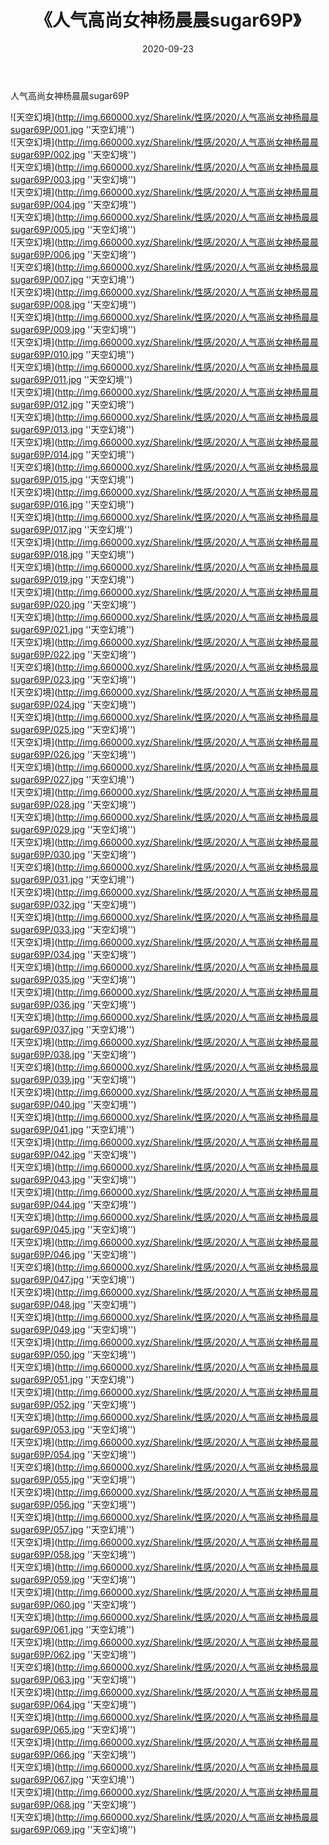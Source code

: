 ﻿---
layout: post
title:  《人气高尚女神杨晨晨sugar69P》
date:   2020-09-23
img: http://img.660000.xyz/Sharelink/性感/2020/人气高尚女神杨晨晨sugar69P/000.jpg
categories: [美女, 性感, 泳衣]
---

人气高尚女神杨晨晨sugar69P



![天空幻境](http://img.660000.xyz/Sharelink/性感/2020/人气高尚女神杨晨晨sugar69P/001.jpg ''天空幻境'') <br>
![天空幻境](http://img.660000.xyz/Sharelink/性感/2020/人气高尚女神杨晨晨sugar69P/002.jpg ''天空幻境'') <br>
![天空幻境](http://img.660000.xyz/Sharelink/性感/2020/人气高尚女神杨晨晨sugar69P/003.jpg ''天空幻境'') <br>
![天空幻境](http://img.660000.xyz/Sharelink/性感/2020/人气高尚女神杨晨晨sugar69P/004.jpg ''天空幻境'') <br>
![天空幻境](http://img.660000.xyz/Sharelink/性感/2020/人气高尚女神杨晨晨sugar69P/005.jpg ''天空幻境'') <br>
![天空幻境](http://img.660000.xyz/Sharelink/性感/2020/人气高尚女神杨晨晨sugar69P/006.jpg ''天空幻境'') <br>
![天空幻境](http://img.660000.xyz/Sharelink/性感/2020/人气高尚女神杨晨晨sugar69P/007.jpg ''天空幻境'') <br>
![天空幻境](http://img.660000.xyz/Sharelink/性感/2020/人气高尚女神杨晨晨sugar69P/008.jpg ''天空幻境'') <br>
![天空幻境](http://img.660000.xyz/Sharelink/性感/2020/人气高尚女神杨晨晨sugar69P/009.jpg ''天空幻境'') <br>
![天空幻境](http://img.660000.xyz/Sharelink/性感/2020/人气高尚女神杨晨晨sugar69P/010.jpg ''天空幻境'') <br>
![天空幻境](http://img.660000.xyz/Sharelink/性感/2020/人气高尚女神杨晨晨sugar69P/011.jpg ''天空幻境'') <br>
![天空幻境](http://img.660000.xyz/Sharelink/性感/2020/人气高尚女神杨晨晨sugar69P/012.jpg ''天空幻境'') <br>
![天空幻境](http://img.660000.xyz/Sharelink/性感/2020/人气高尚女神杨晨晨sugar69P/013.jpg ''天空幻境'') <br>
![天空幻境](http://img.660000.xyz/Sharelink/性感/2020/人气高尚女神杨晨晨sugar69P/014.jpg ''天空幻境'') <br>
![天空幻境](http://img.660000.xyz/Sharelink/性感/2020/人气高尚女神杨晨晨sugar69P/015.jpg ''天空幻境'') <br>
![天空幻境](http://img.660000.xyz/Sharelink/性感/2020/人气高尚女神杨晨晨sugar69P/016.jpg ''天空幻境'') <br>
![天空幻境](http://img.660000.xyz/Sharelink/性感/2020/人气高尚女神杨晨晨sugar69P/017.jpg ''天空幻境'') <br>
![天空幻境](http://img.660000.xyz/Sharelink/性感/2020/人气高尚女神杨晨晨sugar69P/018.jpg ''天空幻境'') <br>
![天空幻境](http://img.660000.xyz/Sharelink/性感/2020/人气高尚女神杨晨晨sugar69P/019.jpg ''天空幻境'') <br>
![天空幻境](http://img.660000.xyz/Sharelink/性感/2020/人气高尚女神杨晨晨sugar69P/020.jpg ''天空幻境'') <br>
![天空幻境](http://img.660000.xyz/Sharelink/性感/2020/人气高尚女神杨晨晨sugar69P/021.jpg ''天空幻境'') <br>
![天空幻境](http://img.660000.xyz/Sharelink/性感/2020/人气高尚女神杨晨晨sugar69P/022.jpg ''天空幻境'') <br>
![天空幻境](http://img.660000.xyz/Sharelink/性感/2020/人气高尚女神杨晨晨sugar69P/023.jpg ''天空幻境'') <br>
![天空幻境](http://img.660000.xyz/Sharelink/性感/2020/人气高尚女神杨晨晨sugar69P/024.jpg ''天空幻境'') <br>
![天空幻境](http://img.660000.xyz/Sharelink/性感/2020/人气高尚女神杨晨晨sugar69P/025.jpg ''天空幻境'') <br>
![天空幻境](http://img.660000.xyz/Sharelink/性感/2020/人气高尚女神杨晨晨sugar69P/026.jpg ''天空幻境'') <br>
![天空幻境](http://img.660000.xyz/Sharelink/性感/2020/人气高尚女神杨晨晨sugar69P/027.jpg ''天空幻境'') <br>
![天空幻境](http://img.660000.xyz/Sharelink/性感/2020/人气高尚女神杨晨晨sugar69P/028.jpg ''天空幻境'') <br>
![天空幻境](http://img.660000.xyz/Sharelink/性感/2020/人气高尚女神杨晨晨sugar69P/029.jpg ''天空幻境'') <br>
![天空幻境](http://img.660000.xyz/Sharelink/性感/2020/人气高尚女神杨晨晨sugar69P/030.jpg ''天空幻境'') <br>
![天空幻境](http://img.660000.xyz/Sharelink/性感/2020/人气高尚女神杨晨晨sugar69P/031.jpg ''天空幻境'') <br>
![天空幻境](http://img.660000.xyz/Sharelink/性感/2020/人气高尚女神杨晨晨sugar69P/032.jpg ''天空幻境'') <br>
![天空幻境](http://img.660000.xyz/Sharelink/性感/2020/人气高尚女神杨晨晨sugar69P/033.jpg ''天空幻境'') <br>
![天空幻境](http://img.660000.xyz/Sharelink/性感/2020/人气高尚女神杨晨晨sugar69P/034.jpg ''天空幻境'') <br>
![天空幻境](http://img.660000.xyz/Sharelink/性感/2020/人气高尚女神杨晨晨sugar69P/035.jpg ''天空幻境'') <br>
![天空幻境](http://img.660000.xyz/Sharelink/性感/2020/人气高尚女神杨晨晨sugar69P/036.jpg ''天空幻境'') <br>
![天空幻境](http://img.660000.xyz/Sharelink/性感/2020/人气高尚女神杨晨晨sugar69P/037.jpg ''天空幻境'') <br>
![天空幻境](http://img.660000.xyz/Sharelink/性感/2020/人气高尚女神杨晨晨sugar69P/038.jpg ''天空幻境'') <br>
![天空幻境](http://img.660000.xyz/Sharelink/性感/2020/人气高尚女神杨晨晨sugar69P/039.jpg ''天空幻境'') <br>
![天空幻境](http://img.660000.xyz/Sharelink/性感/2020/人气高尚女神杨晨晨sugar69P/040.jpg ''天空幻境'') <br>
![天空幻境](http://img.660000.xyz/Sharelink/性感/2020/人气高尚女神杨晨晨sugar69P/041.jpg ''天空幻境'') <br>
![天空幻境](http://img.660000.xyz/Sharelink/性感/2020/人气高尚女神杨晨晨sugar69P/042.jpg ''天空幻境'') <br>
![天空幻境](http://img.660000.xyz/Sharelink/性感/2020/人气高尚女神杨晨晨sugar69P/043.jpg ''天空幻境'') <br>
![天空幻境](http://img.660000.xyz/Sharelink/性感/2020/人气高尚女神杨晨晨sugar69P/044.jpg ''天空幻境'') <br>
![天空幻境](http://img.660000.xyz/Sharelink/性感/2020/人气高尚女神杨晨晨sugar69P/045.jpg ''天空幻境'') <br>
![天空幻境](http://img.660000.xyz/Sharelink/性感/2020/人气高尚女神杨晨晨sugar69P/046.jpg ''天空幻境'') <br>
![天空幻境](http://img.660000.xyz/Sharelink/性感/2020/人气高尚女神杨晨晨sugar69P/047.jpg ''天空幻境'') <br>
![天空幻境](http://img.660000.xyz/Sharelink/性感/2020/人气高尚女神杨晨晨sugar69P/048.jpg ''天空幻境'') <br>
![天空幻境](http://img.660000.xyz/Sharelink/性感/2020/人气高尚女神杨晨晨sugar69P/049.jpg ''天空幻境'') <br>
![天空幻境](http://img.660000.xyz/Sharelink/性感/2020/人气高尚女神杨晨晨sugar69P/050.jpg ''天空幻境'') <br>
![天空幻境](http://img.660000.xyz/Sharelink/性感/2020/人气高尚女神杨晨晨sugar69P/051.jpg ''天空幻境'') <br>
![天空幻境](http://img.660000.xyz/Sharelink/性感/2020/人气高尚女神杨晨晨sugar69P/052.jpg ''天空幻境'') <br>
![天空幻境](http://img.660000.xyz/Sharelink/性感/2020/人气高尚女神杨晨晨sugar69P/053.jpg ''天空幻境'') <br>
![天空幻境](http://img.660000.xyz/Sharelink/性感/2020/人气高尚女神杨晨晨sugar69P/054.jpg ''天空幻境'') <br>
![天空幻境](http://img.660000.xyz/Sharelink/性感/2020/人气高尚女神杨晨晨sugar69P/055.jpg ''天空幻境'') <br>
![天空幻境](http://img.660000.xyz/Sharelink/性感/2020/人气高尚女神杨晨晨sugar69P/056.jpg ''天空幻境'') <br>
![天空幻境](http://img.660000.xyz/Sharelink/性感/2020/人气高尚女神杨晨晨sugar69P/057.jpg ''天空幻境'') <br>
![天空幻境](http://img.660000.xyz/Sharelink/性感/2020/人气高尚女神杨晨晨sugar69P/058.jpg ''天空幻境'') <br>
![天空幻境](http://img.660000.xyz/Sharelink/性感/2020/人气高尚女神杨晨晨sugar69P/059.jpg ''天空幻境'') <br>
![天空幻境](http://img.660000.xyz/Sharelink/性感/2020/人气高尚女神杨晨晨sugar69P/060.jpg ''天空幻境'') <br>
![天空幻境](http://img.660000.xyz/Sharelink/性感/2020/人气高尚女神杨晨晨sugar69P/061.jpg ''天空幻境'') <br>
![天空幻境](http://img.660000.xyz/Sharelink/性感/2020/人气高尚女神杨晨晨sugar69P/062.jpg ''天空幻境'') <br>
![天空幻境](http://img.660000.xyz/Sharelink/性感/2020/人气高尚女神杨晨晨sugar69P/063.jpg ''天空幻境'') <br>
![天空幻境](http://img.660000.xyz/Sharelink/性感/2020/人气高尚女神杨晨晨sugar69P/064.jpg ''天空幻境'') <br>
![天空幻境](http://img.660000.xyz/Sharelink/性感/2020/人气高尚女神杨晨晨sugar69P/065.jpg ''天空幻境'') <br>
![天空幻境](http://img.660000.xyz/Sharelink/性感/2020/人气高尚女神杨晨晨sugar69P/066.jpg ''天空幻境'') <br>
![天空幻境](http://img.660000.xyz/Sharelink/性感/2020/人气高尚女神杨晨晨sugar69P/067.jpg ''天空幻境'') <br>
![天空幻境](http://img.660000.xyz/Sharelink/性感/2020/人气高尚女神杨晨晨sugar69P/068.jpg ''天空幻境'') <br>
![天空幻境](http://img.660000.xyz/Sharelink/性感/2020/人气高尚女神杨晨晨sugar69P/069.jpg ''天空幻境'') <br>